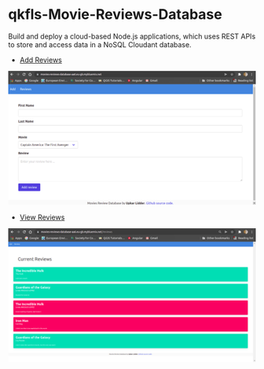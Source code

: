 # qkfls-Movie-Reviews-Database

Build and deploy a cloud-based Node.js applications, which uses REST APIs to store and access data in a NoSQL Cloudant database.

- [Add Reviews](https://movies-reviews-database-aa6.eu-gb.mybluemix.net/)

![Add Reviews](https://github.com/Linda-Angulo/qkfls-Movie-Reviews-Database/blob/gh-pages/addReviews.png?raw=true)

- [View Reviews](https://movies-reviews-database-aa6.eu-gb.mybluemix.net/reviews)

![View Reviews](https://github.com/Linda-Angulo/qkfls-Movie-Reviews-Database/blob/gh-pages/viewReviews.png?raw=true)




